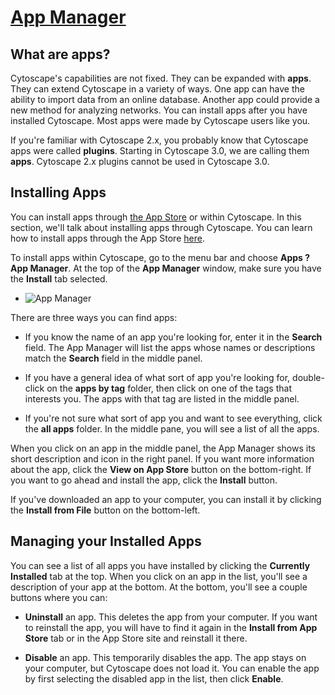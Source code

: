 [App Manager](http://wiki.cytoscape.org/Cytoscape_3/UserManual/Cytoscape_3/UserManual/AppManager)
=================================================================================================

What are apps?
--------------

Cytoscape's capabilities are not fixed. They can be expanded with
**apps**. They can extend Cytoscape in a variety of ways. One app can
have the ability to import data from an online database. Another app
could provide a new method for analyzing networks. You can install apps
after you have installed Cytoscape. Most apps were made by Cytoscape
users like you.

If you're familiar with Cytoscape 2.x, you probably know that Cytoscape
apps were called **plugins**. Starting in Cytoscape 3.0, we are calling
them **apps**. Cytoscape 2.x plugins cannot be used in Cytoscape 3.0.

Installing Apps
---------------

You can install apps through [the App Store](http://apps.cytoscape.org)
or within Cytoscape. In this section, we'll talk about installing apps
through Cytoscape. You can learn how to install apps through the App
Store [here](http://apps3.nrnb.org/help/getstarted_app_install).

To install apps within Cytoscape, go to the menu bar and choose **Apps ?
App Manager**. At the top of the **App Manager** window, make sure you
have the **Install** tab selected.

-   ![App
    Manager](http://wiki.cytoscape.org//Cytoscape_3/UserManual/AppManager?action=AttachFile&do=get&target=AppManager.png)

There are three ways you can find apps:

-   If you know the name of an app you're looking for, enter it in the
    **Search** field. The App Manager will list the apps whose names or
    descriptions match the **Search** field in the middle panel.

-   If you have a general idea of what sort of app you're looking for,
    double-click on the **apps by tag** folder, then click on one of the
    tags that interests you. The apps with that tag are listed in the
    middle panel.

-   If you're not sure what sort of app you and want to see everything,
    click the **all apps** folder. In the middle pane, you will see a
    list of all the apps.

When you click on an app in the middle panel, the App Manager shows its
short description and icon in the right panel. If you want more
information about the app, click the **View on App Store** button on the
bottom-right. If you want to go ahead and install the app, click the
**Install** button.

If you've downloaded an app to your computer, you can install it by
clicking the **Install from File** button on the bottom-left.

Managing your Installed Apps
----------------------------

You can see a list of all apps you have installed by clicking the
**Currently Installed** tab at the top. When you click on an app in the
list, you'll see a description of your app at the bottom. At the bottom,
you'll see a couple buttons where you can:

-   **Uninstall** an app. This deletes the app from your computer. If
    you want to reinstall the app, you will have to find it again in the
    **Install from App Store** tab or in the App Store site and
    reinstall it there.

-   **Disable** an app. This temporarily disables the app. The app stays
    on your computer, but Cytoscape does not load it. You can enable the
    app by first selecting the disabled app in the list, then click
    **Enable**.
